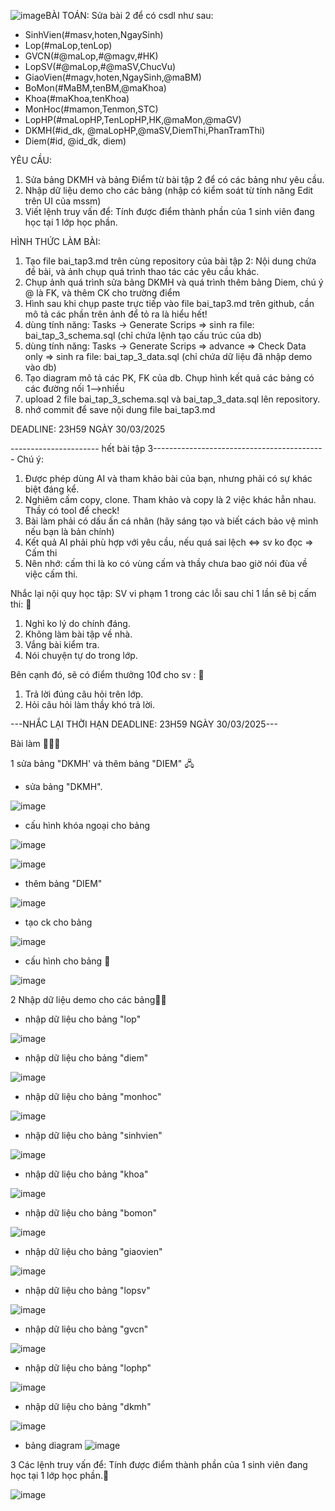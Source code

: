 ![image](https://github.com/user-attachments/assets/c5238cb8-f0aa-402a-87ef-5e847438f51d)BÀI TOÁN: Sửa bài 2 để có csdl như sau:
  + SinhVien(#masv,hoten,NgaySinh)
  + Lop(#maLop,tenLop)
  + GVCN(#@maLop,#@magv,#HK)
  + LopSV(#@maLop,#@maSV,ChucVu)
  + GiaoVien(#magv,hoten,NgaySinh,@maBM)
  + BoMon(#MaBM,tenBM,@maKhoa)
  + Khoa(#maKhoa,tenKhoa)
  + MonHoc(#mamon,Tenmon,STC)
  + LopHP(#maLopHP,TenLopHP,HK,@maMon,@maGV)
  + DKMH(#id_dk, @maLopHP,@maSV,DiemThi,PhanTramThi)
  + Diem(#id, @id_dk, diem)

YÊU CẦU:
1. Sửa bảng DKMH và bảng Điểm từ bài tập 2 để có các bảng như yêu cầu.
2. Nhập dữ liệu demo cho các bảng (nhập có kiểm soát từ tính năng Edit trên UI của mssm)
3. Viết lệnh truy vấn để: Tính được điểm thành phần của 1 sinh viên đang học tại 1 lớp học phần.

HÌNH THỨC LÀM BÀI:
1. Tạo file bai_tap3.md trên cùng repository của bài tập 2:
   Nội dung chứa đề bài, và ảnh chụp quá trình thao tác các yêu cầu khác.
2. Chụp ảnh quá trình sửa bảng DKMH và quá trình thêm bảng Diem, chú ý @ là FK, và thêm CK cho trường điểm
3. Hình sau khi chụp paste trực tiếp vào file bai_tap3.md trên github, cần mô tả các phần trên ảnh để tỏ ra là hiểu hết!
4. dùng tính năng: Tasks -> Generate Scrips => sinh ra file: bai_tap_3_schema.sql  (chỉ chứa lệnh tạo cấu trúc của db)
5. dùng tính năng: Tasks -> Generate Scrips => advance => Check Data only => sinh ra file: bai_tap_3_data.sql  (chỉ chứa dữ liệu đã nhập demo vào db)
6. Tạo diagram mô tả các PK, FK của db. Chụp hình kết quả các bảng có các đường nối 1-->nhiều
7. upload 2 file  bai_tap_3_schema.sql và bai_tap_3_data.sql lên repository.
8. nhớ commit để save nội dung file bai_tap3.md

DEADLINE: 23H59 NGÀY 30/03/2025

---------------------- hết bài tập 3-------------------------------------------
Chú ý:
1. Được phép dùng AI và tham khảo bài của bạn, nhưng phải có sự khác biệt đáng kể.
2. Nghiêm cấm copy, clone. Tham khảo và copy là 2 việc khác hẳn nhau. Thầy có tool để check!
3. Bài làm phải có dấu ấn cá nhân (hãy sáng tạo và biết cách bảo vệ mình nếu bạn là bản chính)
4. Kết quả AI phải phù hợp với yêu cầu, nếu quá sai lệch <=> sv ko đọc => Cấm thi
5. Nên nhớ: cấm thi là ko có vùng cấm và thầy chưa bao giờ nói đùa về việc cấm thi.

Nhắc lại nội quy học tập:
SV vi phạm 1 trong các lỗi sau chỉ 1 lần sẽ bị cấm thi: 🚫
1. Nghỉ ko lý do chính đáng.
2. Không làm bài tập về nhà.
3. Vắng bài kiểm tra.
4. Nói chuyện tự do trong lớp.

Bên cạnh đó, sẽ có điểm thưởng 10đ cho sv :  🎁
1. Trả lời đúng câu hỏi trên lớp.
2. Hỏi câu hỏi làm thầy khó trả lời.

---NHẮC LẠI THỜI HẠN DEADLINE: 23H59 NGÀY 30/03/2025---

Bài làm 🤖🏋️‍♂️

1 sửa bảng "DKMH' và thêm bảng "DIEM" 🖧

+ sửa bảng "DKMH".

![image](https://github.com/user-attachments/assets/89c358a9-c9fe-4d55-a87e-c8f58f255d36)

+ cấu hình khóa ngoại cho bảng

![image](https://github.com/user-attachments/assets/c9a0d6cf-621e-4dc8-aee4-18f77b7cc9a4)

![image](https://github.com/user-attachments/assets/a2d463e7-d2a4-4bd3-9cd8-3df523bebadf)

+ thêm bảng "DIEM"

![image](https://github.com/user-attachments/assets/b5e98b27-5b6d-4e8e-8768-bd45c7053bcf)

+ tạo ck cho bảng

![image](https://github.com/user-attachments/assets/88eba944-0562-4b66-b3d9-fc0675638dbe)

+ cấu hình cho bảng 🏦
  
![image](https://github.com/user-attachments/assets/22691812-3aa2-41b0-9a91-973b13cc04e3)

2 Nhập dữ liệu demo cho các bảng🧑‍💻

+ nhập dữ liệu cho bảng "lop"
  
![image](https://github.com/user-attachments/assets/6abe8218-0cbd-4338-a098-b1325a5e1a95)

+ nhập dữ liệu cho bảng "diem"
  
![image](https://github.com/user-attachments/assets/9efefcf9-5753-4207-9c5c-a10e5acb57bd)

+ nhập dữ liệu cho bảng "monhoc"
  
![image](https://github.com/user-attachments/assets/b70fb0b3-3d2f-435a-82f7-20f22b8b044b)

+ nhập dữ liệu cho bảng "sinhvien"
  
![image](https://github.com/user-attachments/assets/51f06098-7c25-4907-92ec-3059e8303390)

+ nhập dữ liệu cho bảng "khoa"
  
![image](https://github.com/user-attachments/assets/50ea9d6e-a656-480d-bbe5-c39d6587e288)

+ nhập dữ liệu cho bảng "bomon"
  
![image](https://github.com/user-attachments/assets/c9280b2b-643b-49a2-bf18-fdb4579473bd)

+ nhập dữ liệu cho bảng "giaovien"
  
![image](https://github.com/user-attachments/assets/b2660945-3a8c-4020-afdf-41d322624d0c)

+ nhập dữ liệu cho bảng "lopsv"
  
![image](https://github.com/user-attachments/assets/89a72e32-5b19-410e-a060-aceeef308e38)

+ nhập dữ liệu cho bảng "gvcn"
  
![image](https://github.com/user-attachments/assets/7046e6b6-5c46-4349-a55d-61978860fc94)

+ nhập dữ liệu cho bảng "lophp"
  
![image](https://github.com/user-attachments/assets/a1036cd7-7c06-4371-80f7-0aa6ead66347)

+ nhập dữ liệu cho bảng "dkmh"
  
![image](https://github.com/user-attachments/assets/b31b3f2e-ba3f-430f-9cf0-af60a89990dd)

* bảng diagram
![image](https://github.com/user-attachments/assets/9a821efc-b396-4bf6-8284-5f77e7782d04)


3 Các lệnh truy vấn để: Tính được điểm thành phần của 1 sinh viên đang học tại 1 lớp học phần.👾

![image](https://github.com/user-attachments/assets/0c47eff7-ed03-4243-a55f-f5d1327402a5)


















